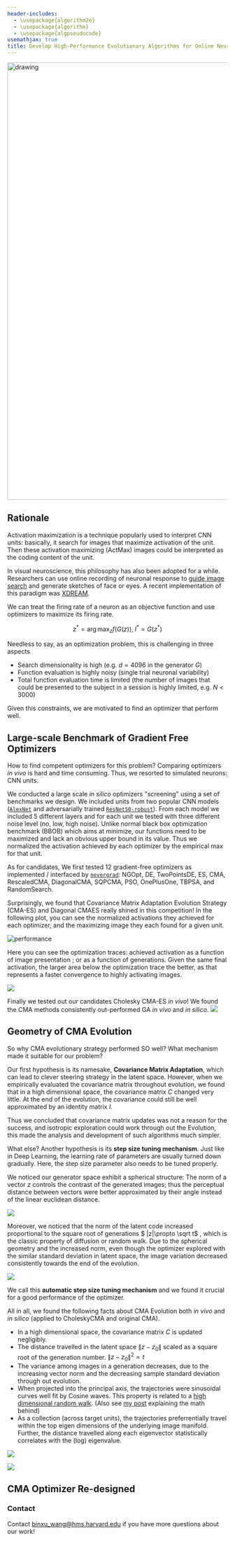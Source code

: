 ```yaml
---
header-includes:
  - \usepackage{algorithm2e}
  - \usepackage{algorithm}
  - \usepackage{algpseudocode}
usemathjax: true
title: Develop High-Performance Evolutionary Algorithms for Online Neuronal Control
---
```


<img src="media\Figure_Teaser-01.png" alt="drawing" width="1000px"/>

## Rationale 

Activation maximization is a technique popularly used to interpret CNN units: basically, it search for images that maximize activation of the unit. Then these activation maximizing (ActMax) images could be interpreted as the coding content of the unit. 

In visual neuroscience, this philosophy has also been adopted for a while. Researchers can use online recording of neuronal response to [guide image search](https://www.sciencedirect.com/science/article/pii/S0092867419303915) and generate sketches of face or eyes. A recent implementation of this paradigm was [XDREAM](https://journals.plos.org/ploscompbiol/article/comments?id=10.1371/journal.pcbi.1007973). 



We can treat the firing rate of a neuron as an objective function and use optimizers to maximize its firing rate. 
<!-- In recent years, has also become a popular tool for visual neuroscience. -->

$$
z^*=\arg\max_z f(G(z)), \; I^*=G(z^*)
$$



Needless to say, as an optimization problem, this is challenging in three aspects 

* Search dimensionality is high (e.g. $d=4096$ in the generator $G$)
* Function evaluation is highly noisy (single trial neuronal variability)
* Total function evaluation time is limited (the number of images that could be presented to the subject in a session is highly limited, e.g. $N<3000$)

Given this constraints, we are motivated to find an optimizer that perform well. 

## Large-scale Benchmark of Gradient Free Optimizers
How to find competent optimizers for this problem? Comparing optimizers *in vivo* is hard and time consuming. Thus, we resorted to simulated neurons: CNN units. 

We conducted a large scale *in silico* optimizers "screening" using a set of benchmarks we design. We included units from two popular CNN models ([`AlexNet`](https://papers.nips.cc/paper/2012/hash/c399862d3b9d6b76c8436e924a68c45b-Abstract.html) and adversarially trained [`ResNet50-robust`](https://github.com/MadryLab/robustness)). From each model we included 5 different layers and for each unit we tested with three different noise level (no, low, high noise). Unlike normal black box optimization benchmark (BBOB) which aims at minimize, our functions need to be maximized and lack an obvious upper bound in its value. Thus we normalized the activation achieved by each optimizer by the empirical max for that unit. 

As for candidates, We first tested 12 gradient-free optimizers as implemented / interfaced by [`nevergrad`](https://github.com/facebookresearch/nevergrad): NGOpt, DE, TwoPointsDE, ES, CMA, RescaledCMA, DiagonalCMA, SQPCMA, PSO, OnePlusOne, TBPSA, and RandomSearch. 

<!-- We first conducted a large scale benchmark of common evolutionary optimizers in their ability to optimize stimuli for visually selective units. 

We used units from pre-trained CNNs as models of visual neuron. For these optimizers, each visual neuron or CNN unit form a different function over the image space, thus it's a different test function for the optimizer. 
We chose the classic and popular model [`AlexNet`](https://papers.nips.cc/paper/2012/hash/c399862d3b9d6b76c8436e924a68c45b-Abstract.html) and a deeper and adversarially trained model [`ResNet50-robust`](https://github.com/MadryLab/robustness) as benchmark. ResNet50-robust was chosen due to its relative light weight and its higher similarity to the visual representations in the brain (high rank on the [Brain-Score](https://www.brain-score.org/)). -->

Surprisingly, we found that Covariance Matrix Adaptation Evolution Strategy (CMA-ES) and Diagonal CMAES really shined in this competition! In the following plot, you can see the normalized activations they achieved for each optimizer, and the maximizing image they each found for a given unit. 

 <!-- We found the same result for units across models and layers that even with the default setting of hyperparameters! -->

![performance](media/Figure_Nevergrad_benchmark-01.png)

Here you can see the optimization traces: achieved activation as a function of image presentation ; or as a function of generations. Given the same final activation, the larger area below the optimization trace the better, as that represents a faster convergence to highly activating images. 

![](media/NevergradScoreTracesCmp-01.png)

<!-- ![runtime](media\optim_runtime_cmp_benchmark_all.png)
 -->

<!-- ![](media\evolvimg_montage_alexnet_.classifier.Linear6_003-0_midres-01.png) -->

<!-- ### Benchmark Specific Type of CMAES Optimizer  -->



<!-- ### Comparison with Previous Method Genetic Algorithm -->

Finally we tested out our candidates Cholesky CMA-ES *in vivo*! We found the CMA methods consistently out-performed GA *in vivo* and *in silico*. 
![](media/Figure_GA_CMA_cmp_vivo_silico-01.png)


## Geometry of CMA Evolution 
So why CMA evolutionary strategy performed SO well? What mechanism made it suitable for our problem?

Our first hypothesis is its namesake, **Covariance Matrix Adaptation**, which can lead to clever steering strategy in the latent space. However, when we empirically evaluated the covariance matrix throughout evolution, we found that in a high dimensional space, the covariance matrix $C$ changed very little. At the end of the evolution, the covariance could still be well approximated by an identity matrix $I$. 

Thus we concluded that covariance matrix updates was not a reason for the success, and isotropic exploration could work through out the Evolution, this made the analysis and development of such algorithms much simpler.  

What else? Another hypothesis is its **step size tuning mechanism**. Just like in Deep Learning, the learning rate of parameters are usually turned down gradually. Here, the step size parameter also needs to be tuned properly. 

We noticed our generator space exhibit a spherical structure: The norm of a vector $z$ controls the contrast of the generated images; thus the perceptual distance between vectors were better approximated by their angle instead of the linear euclidean distance. 

![](media/Figure_GAN_sphere_geom_demo-01.png)

Moreover, we noticed that the norm of the latent code increased proportional to the square root of generations $ \|z\|\propto \sqrt t$ , which is the classic property of diffusion or random walk. Due to the spherical geometry and the increased norm, even though the optimizer explored with the similar standard deviation in latent space, the image variation decreased consistently towards the end of the evolution. 

![](media/Figure_L2_angle_LPIPS_distcmp-02.png)

We call this **automatic step size tuning mechanism** and we found it crucial for a good performance of the optimizer. 



<!-- Given this intriguing success of CMA type optimizer, we further analyzed the geometry of its evolution trajectory to gain insights!  -->

All in all, we found the following facts about CMA Evolution both *in vivo* and *in silico* (applied to CholeskyCMA and original CMA). 

* In a high dimensional space, the covariance matrix $C$ is updated negligibly. 
* The distance travelled in the latent space $\|z-z_0\|$ scaled as a square root of the generation number. $\|z-z_0\|^2\propto t$
* The variance among images in a generation decreases, due to the increasing vector norm and the decreasing sample standard deviation through out evolution. 
* When projected into the principal axis, the trajectories were sinusoidal curves well fit by Cosine waves. This property is related to a [high dimensional random walk](https://proceedings.neurips.cc/paper/2018/hash/7a576629fef88f3e636afd33b09e8289-Abstract.html). (Also see [my post](https://animadversio.github.io/academic_notes/pca-of-high-dimensional-trajectories) explaining the math behind)
* As a collection (across target units), the trajectories preferrentially travel within the top eigen dimensions of the underlying image manifold. Further, the distance travelled along each eigenvector statistically correlates with the (log) eigenvalue. 

<!-- ### Sinusoidal Structure  -->
![](media/Figure_TrajSinusoidal_Prune-01.png)



![](media/Figure_EigenspaceAlignment_new_prune_addregline_clear-01.png)

<!-- ### Evolution Trajectory Preferentially Travels in Informative Part of the Space. 

### Image Space Variance Decay Due to Increased Code Norm.

 -->

## CMA Optimizer Re-designed





### Contact
Contact binxu_wang@hms.harvard.edu if you have more questions about our work!
